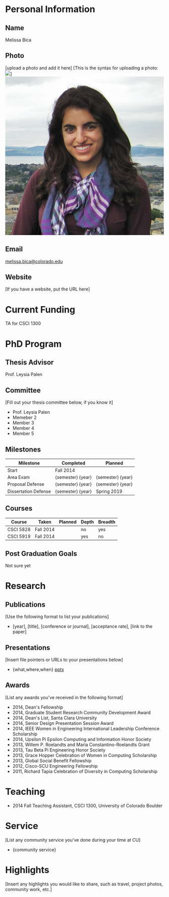 # Personal Information

## Name
Melissa Bica


## Photo
[upload a photo and add it here]
[This is the syntax for uploading a photo: ![](images/profile.png)]
![](images/ProfilePic.JPG)

## Email
melissa.bica@colorado.edu

## Website
[If you have a website, put the URL here]

# Current Funding
TA for CSCI 1300

# PhD Program

## Thesis Advisor
Prof. Leysia Palen

## Committee 
[Fill out your thesis committee below, if you know it]

* Prof. Leysia Palen
* Memeber 2
* Member 3
* Member 4 
* Member 5

## Milestones

| Milestone            | Completed         | Planned           |         
| -------------------- | ----------------- | ----------------- |
| Start                | Fall 2014         |                   |
| Area Exam            | {semester} {year} | {semester} {year} |
| Proposal Defense     | {semester} {year} | {semester} {year} |
| Dissertation Defense | {semester} {year} | Spring 2019       |

## Courses

| Course           | Taken             | Planned            | Depth    | Breadth | 
| ---------------- | ----------------- | ------------------ | -------- | ------- |
| CSCI 5828        | Fall 2014         |                    | no       | yes     |
| CSCI 5919        | Fall 2014         |                    | yes      | no      |


## Post Graduation Goals

Not sure yet

# Research

## Publications
[Use the following format to list your publications]

* [year], [title], [conference or journal], [acceptance rate], [link to the paper]

## Presentations
[Insert file pointers or URLs to your presentations below]
* {what,where,when} [pptx](files/presentation-file.pptx)
      
## Awards
[List any awards you've received in the following format]

* 2014, Dean's Fellowship
* 2014, Graduate Student Research Community Development Award
* 2014, Dean's List, Santa Clara University
* 2014, Senior Design Presentation Session Award
* 2014, IEEE Women in Engineering International Leadership Conference Scholarship
* 2014, Upsilon Pi Epsilon Computing and Information Honor Society
* 2013, Willem P. Roelandts and Maria Constantino-Roelandts Grant
* 2013, Tau Beta Pi Engineering Honor Society
* 2013, Grace Hopper Celebration of Women in Computing Scholarship
* 2013, Global Social Benefit Fellowship
* 2012, Cisco-SCU Engineering Fellowship
* 2011, Richard Tapia Celebration of Diversity in Computing Scholarship

# Teaching

* 2014 Fall Teaching Assistant, CSCI 1300, University of Colorado Boulder

# Service
[List any community service you've done during your time at CU]

* {community service}

# Highlights
[Insert any highlights you would like to share, such as travel, project photos, community work, etc.]

